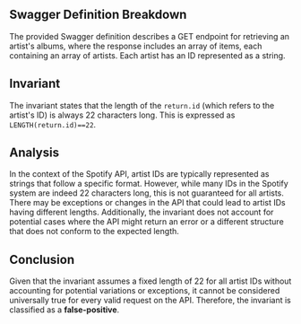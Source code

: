 ## Swagger Definition Breakdown
The provided Swagger definition describes a GET endpoint for retrieving an artist's albums, where the response includes an array of items, each containing an array of artists. Each artist has an ID represented as a string.

## Invariant
The invariant states that the length of the `return.id` (which refers to the artist's ID) is always 22 characters long. This is expressed as `LENGTH(return.id)==22`.

## Analysis
In the context of the Spotify API, artist IDs are typically represented as strings that follow a specific format. However, while many IDs in the Spotify system are indeed 22 characters long, this is not guaranteed for all artists. There may be exceptions or changes in the API that could lead to artist IDs having different lengths. Additionally, the invariant does not account for potential cases where the API might return an error or a different structure that does not conform to the expected length. 

## Conclusion
Given that the invariant assumes a fixed length of 22 for all artist IDs without accounting for potential variations or exceptions, it cannot be considered universally true for every valid request on the API. Therefore, the invariant is classified as a **false-positive**.
